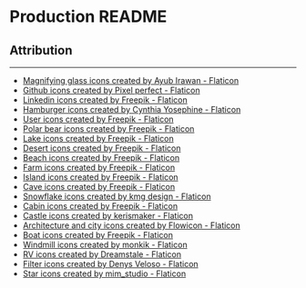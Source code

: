 # Production README

## Attribution
---

* <a href="https://www.flaticon.com/free-icons/magnifying-glass" title="magnifying glass icons">Magnifying glass icons created by Ayub Irawan - Flaticon</a>
* <a href="https://www.flaticon.com/free-icons/github" title="github icons">Github icons created by Pixel perfect - Flaticon</a>
* <a href="https://www.flaticon.com/free-icons/linkedin" title="linkedin icons">Linkedin icons created by Freepik - Flaticon</a>
* <a href="https://www.flaticon.com/free-icons/hamburger" title="hamburger icons">Hamburger icons created by Cynthia Yosephine - Flaticon</a>
* <a href="https://www.flaticon.com/free-icons/user" title="user icons">User icons created by Freepik - Flaticon</a>
* <a href="https://www.flaticon.com/free-icons/polar-bear" title="polar bear icons">Polar bear icons created by Freepik - Flaticon</a>
* <a href="https://www.flaticon.com/free-icons/lake" title="lake icons">Lake icons created by Freepik - Flaticon</a>
* <a href="https://www.flaticon.com/free-icons/desert" title="desert icons">Desert icons created by Freepik - Flaticon</a>
* <a href="https://www.flaticon.com/free-icons/beach" title="beach icons">Beach icons created by Freepik - Flaticon</a>
* <a href="https://www.flaticon.com/free-icons/farm" title="farm icons">Farm icons created by Freepik - Flaticon</a>
* <a href="https://www.flaticon.com/free-icons/island" title="island icons">Island icons created by Freepik - Flaticon</a>
* <a href="https://www.flaticon.com/free-icons/cave" title="cave icons">Cave icons created by Freepik - Flaticon</a>
* <a href="https://www.flaticon.com/free-icons/snowflake" title="snowflake icons">Snowflake icons created by kmg design - Flaticon</a>
* <a href="https://www.flaticon.com/free-icons/cabin" title="cabin icons">Cabin icons created by Freepik - Flaticon</a>
* <a href="https://www.flaticon.com/free-icons/castle" title="castle icons">Castle icons created by kerismaker - Flaticon</a>
* <a href="https://www.flaticon.com/free-icons/architecture-and-city" title="architecture and city icons">Architecture and city icons created by Flowicon - Flaticon</a>
* <a href="https://www.flaticon.com/free-icons/boat" title="boat icons">Boat icons created by Freepik - Flaticon</a>
* <a href="https://www.flaticon.com/free-icons/windmill" title="windmill icons">Windmill icons created by monkik - Flaticon</a>
* <a href="https://www.flaticon.com/free-icons/rv" title="RV icons">RV icons created by Dreamstale - Flaticon</a>
* <a href="https://www.flaticon.com/free-icons/filter" title="filter icons">Filter icons created by Denys Veloso - Flaticon</a>
* <a href="https://www.flaticon.com/free-icons/star" title="star icons">Star icons created by mim_studio - Flaticon</a>